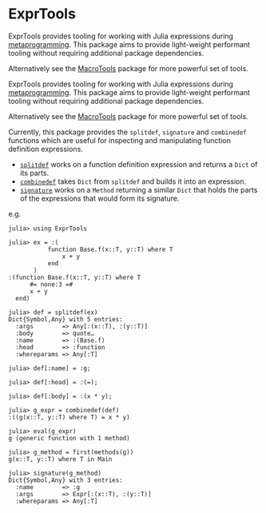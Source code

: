 # ExprTools

ExprTools provides tooling for working with Julia expressions during [metaprogramming](https://docs.julialang.org/en/v1/manual/metaprogramming/).
This package aims to provide light-weight performant tooling without requiring additional package dependencies.

Alternatively see the [MacroTools](https://github.com/MikeInnes/MacroTools.jl) package for more powerful set of tools.


ExprTools provides tooling for working with Julia expressions during [metaprogramming](https://docs.julialang.org/en/v1/manual/metaprogramming/).
This package aims to provide light-weight performant tooling without requiring additional package dependencies.

Alternatively see the [MacroTools](https://github.com/MikeInnes/MacroTools.jl) package for more powerful set of tools.

Currently, this package provides the `splitdef`, `signature` and `combinedef` functions which are useful for inspecting and manipulating function definition expressions.
 - [`splitdef`](@ref) works on a function definition expression and returns a `Dict` of its parts.
 - [`combinedef`](@ref) takes `Dict` from `splitdef` and builds it into an expression.
 - [`signature`](@ref) works on a `Method` returning a similar `Dict` that holds the parts of the expressions that would form its signature.

e.g.
```jldoctest
julia> using ExprTools

julia> ex = :(
           function Base.f(x::T, y::T) where T
               x + y
           end
       )
:(function Base.f(x::T, y::T) where T
      #= none:3 =#
      x + y
  end)

julia> def = splitdef(ex)
Dict{Symbol,Any} with 5 entries:
  :args        => Any[:(x::T), :(y::T)]
  :body        => quote…
  :name        => :(Base.f)
  :head        => :function
  :whereparams => Any[:T]

julia> def[:name] = :g;

julia> def[:head] = :(=);

julia> def[:body] = :(x * y);

julia> g_expr = combinedef(def)
:((g(x::T, y::T) where T) = x * y)

julia> eval(g_expr)
g (generic function with 1 method)

julia> g_method = first(methods(g))
g(x::T, y::T) where T in Main

julia> signature(g_method)
Dict{Symbol,Any} with 3 entries:
  :name        => :g
  :args        => Expr[:(x::T), :(y::T)]
  :whereparams => Any[:T]
```
